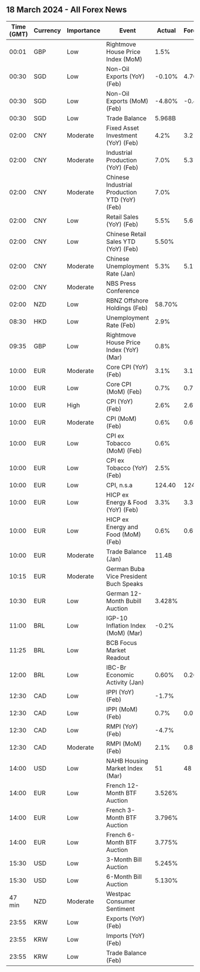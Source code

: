 ## 18 March 2024 - All Forex News

| Time (GMT) | Currency | Importance | Event | Actual | Forecast | Previous |
|------|----------|------------|-------|--------|----------|----------|
| 00:01 | GBP | Low | Rightmove House Price Index (MoM) | 1.5% |  | 0.9% |
| 00:30 | SGD | Low | Non-Oil Exports (YoY) (Feb) | -0.10% | 4.70% | 16.70% |
| 00:30 | SGD | Low | Non-Oil Exports (MoM) (Feb) | -4.80% | -0.40% | 2.20% |
| 00:30 | SGD | Low | Trade Balance | 5.968B |  | 7.423B |
| 02:00 | CNY | Moderate | Fixed Asset Investment (YoY) (Feb) | 4.2% | 3.2% | 3.0% |
| 02:00 | CNY | Moderate | Industrial Production (YoY) (Feb) | 7.0% | 5.3% | 6.8% |
| 02:00 | CNY | Moderate | Chinese Industrial Production YTD (YoY) (Feb) | 7.0% |  | 4.6% |
| 02:00 | CNY | Low | Retail Sales (YoY) (Feb) | 5.5% | 5.6% | 7.4% |
| 02:00 | CNY | Low | Chinese Retail Sales YTD (YoY) (Feb) | 5.50% |  | 7.22% |
| 02:00 | CNY | Moderate | Chinese Unemployment Rate (Jan) | 5.3% | 5.1% | 5.1% |
| 02:00 | CNY | Moderate | NBS Press Conference |  |  |  |
| 02:00 | NZD | Low | RBNZ Offshore Holdings (Feb) | 58.70% |  | 57.70% |
| 08:30 | HKD | Low | Unemployment Rate (Feb) | 2.9% |  | 2.9% |
| 09:35 | GBP | Low | Rightmove House Price Index (YoY) (Mar) | 0.8% |  | 0.1% |
| 10:00 | EUR | Moderate | Core CPI (YoY) (Feb) | 3.1% | 3.1% | 3.3% |
| 10:00 | EUR | Low | Core CPI (MoM) (Feb) | 0.7% | 0.7% | -0.9% |
| 10:00 | EUR | High | CPI (YoY) (Feb) | 2.6% | 2.6% | 2.8% |
| 10:00 | EUR | Moderate | CPI (MoM) (Feb) | 0.6% | 0.6% | -0.4% |
| 10:00 | EUR | Low | CPI ex Tobacco (MoM) (Feb) | 0.6% |  | -0.4% |
| 10:00 | EUR | Low | CPI ex Tobacco (YoY) (Feb) | 2.5% |  | 2.7% |
| 10:00 | EUR | Low | CPI, n.s.a | 124.40 | 124.37 | 123.60 |
| 10:00 | EUR | Low | HICP ex Energy & Food (YoY) (Feb) | 3.3% | 3.3% | 3.6% |
| 10:00 | EUR | Low | HICP ex Energy and Food (MoM) (Feb) | 0.6% | 0.6% | -0.6% |
| 10:00 | EUR | Moderate | Trade Balance (Jan) | 11.4B |  | 16.8B |
| 10:15 | EUR | Moderate | German Buba Vice President Buch Speaks |  |  |  |
| 10:30 | EUR | Low | German 12-Month Bubill Auction | 3.428% |  | 3.359% |
| 11:00 | BRL | Low | IGP-10 Inflation Index (MoM) (Mar) | -0.2% |  | -0.7% |
| 11:25 | BRL | Low | BCB Focus Market Readout |  |  |  |
| 12:00 | BRL | Low | IBC-Br Economic Activity (Jan) | 0.60% | 0.26% | 0.82% |
| 12:30 | CAD | Low | IPPI (YoY) (Feb) | -1.7% |  | -2.9% |
| 12:30 | CAD | Low | IPPI (MoM) (Feb) | 0.7% | 0.0% | -0.1% |
| 12:30 | CAD | Low | RMPI (YoY) (Feb) | -4.7% |  | -6.5% |
| 12:30 | CAD | Moderate | RMPI (MoM) (Feb) | 2.1% | 0.8% | 1.2% |
| 14:00 | USD | Low | NAHB Housing Market Index (Mar) | 51 | 48 | 48 |
| 14:00 | EUR | Low | French 12-Month BTF Auction | 3.526% |  | 3.450% |
| 14:00 | EUR | Low | French 3-Month BTF Auction | 3.796% |  | 3.813% |
| 14:00 | EUR | Low | French 6-Month BTF Auction | 3.775% |  | 3.747% |
| 15:30 | USD | Low | 3-Month Bill Auction | 5.245% |  | 5.250% |
| 15:30 | USD | Low | 6-Month Bill Auction | 5.130% |  | 5.100% |
| 47 min | NZD | Moderate | Westpac Consumer Sentiment |  |  | 88.9 |
| 23:55 | KRW | Low | Exports (YoY) (Feb) |  |  | 4.8% |
| 23:55 | KRW | Low | Imports (YoY) (Feb) |  |  | -13.1% |
| 23:55 | KRW | Low | Trade Balance (Feb) |  |  | 4.30B |
